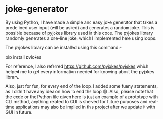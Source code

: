 # joke-generator

By using Python, I have made a simple and easy joke generator that takes a predefined user input (will be asked) and generates a random joke. This is possible because of pyjokes library used in this code. The pyjokes library randomly generates a one-line joke, which I implemented here using loops. 

The pyjokes library can be installed using this command:-

pip install pyjokes

For reference, I also referred https://github.com/pyjokes/pyjokes which helped me to get every information needed for knowing about the pyjokes library. 

Also, just for fun, for every end of the loop, I added some funny statements, as I didn't have any idea on how to end the loop 😅. Also, please note that the code or the Python file given here is just an example of a prototype with CLI method, anything related to GUI is shelved for future purposes and real-time applications may also be implied in this project after we update it with GUI in future.
